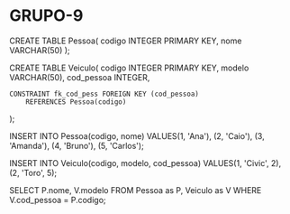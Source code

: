 # GRUPO-9

CREATE TABLE Pessoa(
	codigo INTEGER PRIMARY KEY,
	nome VARCHAR(50)
);

CREATE TABLE Veiculo(
	codigo INTEGER PRIMARY KEY,
	modelo VARCHAR(50),
	cod_pessoa INTEGER,
	
	CONSTRAINT fk_cod_pess FOREIGN KEY (cod_pessoa)
		REFERENCES Pessoa(codigo)
);

INSERT INTO Pessoa(codigo, nome) 
	VALUES(1, 'Ana'), (2, 'Caio'), (3, 'Amanda'),
	(4, 'Bruno'), (5, 'Carlos');
	
INSERT INTO Veiculo(codigo, modelo, cod_pessoa)
	VALUES(1, 'Civic', 2), (2, 'Toro', 5);
	
SELECT P.nome, V.modelo FROM Pessoa as P, Veiculo as V 
	WHERE V.cod_pessoa = P.codigo; 
